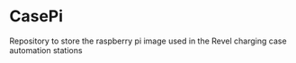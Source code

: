# CasePi
Repository to store the raspberry pi image used in the Revel charging case automation stations
